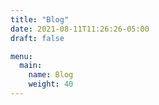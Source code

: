 ```yaml
---
title: "Blog"
date: 2021-08-11T11:26:26-05:00
draft: false

menu:
  main:
    name: Blog
    weight: 40
---
```


